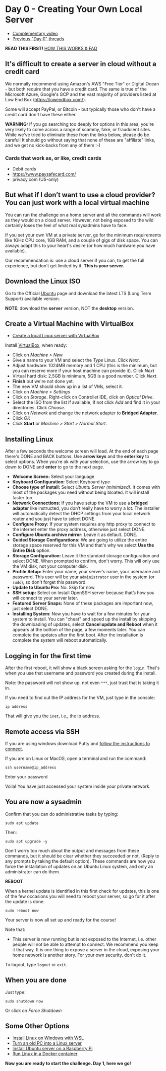 # Day 0 - Creating Your Own Local Server

* [Complementary video](https://youtube.com/live/_-6UYOjRIVQ?feature=share)
* [Previous "Day 0" threads](https://www.reddit.com/r/linuxupskillchallenge/search/?q=Day%200&restrict_sr=1)

**READ THIS FIRST!** [HOW THIS WORKS & FAQ](https://www.reddit.com/r/linuxupskillchallenge/comments/qeymzb/please_read_this_first_how_this_works_faq/)

## It's difficult to create a server in cloud without a credit card

We normally recommend using Amazon's AWS "Free Tier" or Digital Ocean - but both require that you have a credit card. The same is true of the Microsoft Azure, Google's GCP and the vast majority of providers listed at Low End Box (<https://lowendbox.com/>).

Some will accept PayPal, or Bitcoin - but typically those who don't have a credit card don't have these either.

**WARNING:** If you go searching too deeply for options in this area, you're very likely to come across a range of scammy, fake, or fraudulent sites. While we've tried to eliminate these from the links below, please do be careful! It should go without saying that none of these are "affiliate" links, and we get no kick-backs from any of them :-)

### Cards that work as, or like, credit cards

* Debit cards
* <https://www.paysafecard.com/>
* privacy.com (US-only)

## But what if I don’t want to use a cloud provider? You can just work with a local virtual machine

You can run the challenge on a home server and all the commands will work as they would on a cloud server. However, not being exposed to the wild certainly loses the feel of what real sysadmins have to face.

If you set your own VM at a private server, go for the minimum requirements like 1GHz CPU core, 1GB RAM, and a couple of gigs of disk space. You can always adapt this to your heart's desire (or how much hardware you have available).

Our recommendation is: use a cloud server if you can, to get the full experience, but don't get limited by it. **This is your server.**

## Download the Linux ISO

Go to the Official [Ubuntu](https://ubuntu.com/download/server) page and download the latest LTS (Long Term Support) available version.

**NOTE**: download the **server** version, NOT the **desktop** version.

## Create a Virtual Machine with VirtualBox

* [Create a local Linux server with VirtualBox](https://youtu.be/nKcfhI1B4mA)

Install [VirtualBox](https://www.virtualbox.org/), when ready:
* Click on *Machine > New*
* Give a name to your VM and select the *Type* Linux. Click *Next*.
* Adjust hardware: 1024MB memory and 1 CPU (this is the minimum, but you can reserve more if your host machine can provide it). Click *Next*
* Virtual hard disk: 2,5GB is minimum, 5GB is a good number. Click *Next*.
* **Finish** but we're not done yet.
* The new VM should show up in a list of VMs, select it.
* Click on *Machine > Settings*
* Click on *Storage*. Right-click on Controllet IDE, click on *Optical Drive*.
* Select the ISO from the list if available, if not click *Add* and find it in your directories. Click *Choose*.
* Click on *Network* and change the network adapter to **Bridged Adapter**.
* Click *OK*
* Click **Start** or *Machine > Start > Normal Start*.

## Installing Linux

After a few seconds the welcome screen will load.
At the end of each page there's DONE and BACK buttons.
Use **arrow keys** and the **enter key** to select options. When you're ok with your selection, use the arrow key to go down to DONE and **enter** to go to the next page.

* **Welcome Screen:** Select your language
* **Keyboard Configuration:** Select Keyboard type
* **Choose type of install:** Select _Ubuntu Server (minimized)_. It comes with most of the packages you need without being bloated. It will install faster too.
* **Network Connections:** If you have setup the VM to use a **bridged adapter** like instructed, you don’t really have to worry a lot. The installer will automatically detect the DHCP settings from your local network router and you just have to select DONE.
* **Configure Proxy:** If your system requires any http proxy to connect to the internet enter the proxy address, otherwise just select DONE.
* **Configure Ubuntu archive mirror:** Leave it as default. DONE.
* **Guided Storage Configurations:** We are going to utilize the entire storage space reserved for this VM and that's why we select **Use the Entire Disk** option.
* **Storage Configuration:** Leave it the standard storage configuration and select DONE. When prompted to confirm, don't worry. This will only use the VM disk, not your computer disk.
* **Profile Setup:** Enter your name, your server’s name, your username and password. This user will be your `administrator` user in the system (or `sudo`), so don't forget this password.
* **Update to Ubuntu Pro:** No. Skip for now.
* **SSH setup:** Select on Install OpenSSH server because that’s how you will connect to your server later.
* **Featured Server Snaps:** None of these packages are important now, just select DONE. 
* **Installing System:** Now you have to wait for a few minutes for your system to install. You can "cheat" and speed up the install by skipping the downloading of updates, select **Cancel update and Reboot** when it appears at the bottom of the page, a few moments later. You can complete the updates after the first boot. After the installation is complete the system will reboot automatically.

## Logging in for the first time

After the first reboot, it will show a black screen asking for the `login`. That's when you use that username and password you created during the install. 

Note: the password will not show up, not even `***`, just trust that is taking it in.

If you need to find out the IP address for the VM, just type in the console:

`ip address`

That will give you the `inet`, i.e., the ip address.

## Remote access via SSH

If you are using windows download Putty and [follow the instructions to connect](https://blog.livialima.net/putty-basics).

If you are on Linux or MacOS, open a terminal and run the command:

`ssh username@ip_address`

Enter your password

Voila! You have just accessed your system inside your private network.

## You are now a sysadmin

Confirm that you can do administrative tasks by typing:

`sudo apt update`

Then:

`sudo apt upgrade -y`

Don't worry too much about the output and messages from these commands, but it should be clear whether they succeeded or not. (Reply to any prompts by taking the default option). These commands are how you force the installation of updates on an Ubuntu Linux system, and only an administrator can do them.

**REBOOT**

When a kernel update is identified in this first check for updates, this is one of the few occasions you will need to reboot your server, so go for it after the update is done:

`sudo reboot now`

Your server is now all set up and ready for the course!

Note that:

* This server is now running but is not exposed to the Internet, i.e. other people will not be able to attempt to connect. We recommend you keep it that way. It is one thing to expose a server in the cloud, exposing your home network is another story. For your own security, don't do it.

To logout, type `logout` or `exit`.

## When you are done

Just type:

`sudo shutdown now`

Or click on _Force Shutdown_

## Some Other Options

* [Install Linux on Windows with WSL](https://docs.microsoft.com/en-us/windows/wsl/install)
* [Turn an old PC into a Linux server](https://dev.to/jayesh_w/this-is-how-i-turned-my-old-laptop-into-a-server-1elf)
* [Install Ubuntu server on a Raspberry Pi](https://ubuntu.com/tutorials/how-to-install-ubuntu-on-your-raspberry-pi#1-overview)
* [Run Linux in a Docker container](https://hudsonmendes.medium.com/docker-have-a-ubuntu-development-machine-within-seconds-from-windows-or-mac-fd2f30a338e4)


**Now you are ready to start the challenge. Day 1, here we go!**
